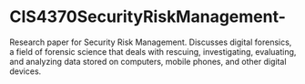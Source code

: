 # CIS4370SecurityRiskManagement-
Research paper for Security Risk Management. Discusses digital forensics, a field of forensic science that deals with rescuing, investigating, evaluating, and analyzing data stored on computers, mobile phones, and other digital devices. 

